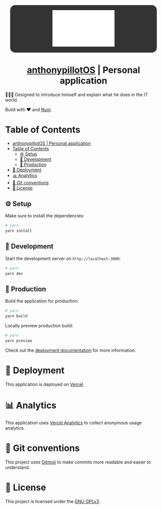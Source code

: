 <div align="center">
<div style="background: #333333; padding: 1rem; margin: 1rem; border-radius: 1rem;">
<img src="https://raw.githubusercontent.com/anthonypillot/assets/main/logo/svg/logo_anthonypillotOS_white.svg" alt="logo_anthonypillotOS_black" width="200"/>
</div>

# [anthonypillotOS](https://anthonypillot.com) | Personal application

</div>

👨🏻‍💻 Designed to introduce himself and explain what he does in the IT world.

Build with ❤️ and [Nuxt](https://nuxt.com).

# Table of Contents

- [anthonypillotOS | Personal application](#anthonypillotos--personal-application)
- [Table of Contents](#table-of-contents)
  - [⚙️ Setup](#️-setup)
  - [🧪 Development](#-development)
  - [🚀 Production](#-production)
- [🚀 Deployment](#-deployment)
- [📊 Analytics](#-analytics)
- [🌳 Git conventions](#-git-conventions)
- [📜 License](#-license)

## ⚙️ Setup

Make sure to install the dependencies:

```bash
# yarn
yarn install
```

## 🧪 Development

Start the development server on `http://localhost:3000`:

```bash
# yarn
yarn dev
```

## 🚀 Production

Build the application for production:

```bash
# yarn
yarn build
```

Locally preview production build:

```bash
# yarn
yarn preview
```

Check out the [deployment documentation](https://nuxt.com/docs/getting-started/deployment) for more information.

# 🚀 Deployment

This application is deployed on [Vercel](https://vercel.com).

# 📊 Analytics

This application uses [Vercel Analytics](https://vercel.com/docs/analytics) to collect anonymous usage analytics.

# 🌳 Git conventions

This project uses [Gitmoji](https://gitmoji.dev/) to make commits more readable and easier to understand.

# 📜 License

This project is licensed under the [GNU GPLv3](https://choosealicense.com/licenses/gpl-3.0/).
